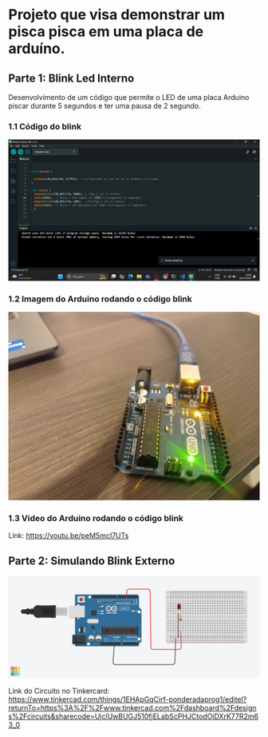 # Projeto que visa demonstrar um pisca pisca em uma placa de arduíno.

## Parte 1: Blink Led Interno

Desenvolvimento de um código que permite o LED de uma placa Arduino piscar durante 5 segundos e ter uma pausa de 2 segundo.

### 1.1 Código do blink
<img src="CapturaCodigo.png" alt="Captura de tela do código do blink" />



### 1.2 Imagem do Arduino rodando o código blink
<img src="Arduino.jpeg" alt="Foto do Arduino rodando o código blink"/>


### 1.3 Video do Arduino rodando o código blink
Link:  https://youtu.be/peM5mcI7UTs

## Parte 2: Simulando Blink Externo

<img src= "Protoboard_Tinkercard.png" alt =  "Imagem Representativa do circuito do projeto" />

Link do Circuito no Tinkercard: https://www.tinkercad.com/things/1EHApGqCirf-ponderadaprog1/editel?returnTo=https%3A%2F%2Fwww.tinkercad.com%2Fdashboard%2Fdesigns%2Fcircuits&sharecode=UjclUwBUGJ510fjELabScPHJCtodOiDXrK77R2m63_0 


